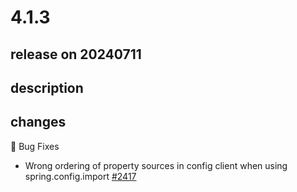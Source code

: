 # 4.1.3

## release on 20240711
## description
## changes
🐞 Bug Fixes

* Wrong ordering of property sources in config client when using spring.config.import <a href="https://github.com/spring-cloud/spring-cloud-config/issues/2417" data-hovercard-type="issue" data-hovercard-url="/spring-cloud/spring-cloud-config/issues/2417/hovercard">#2417</a>

